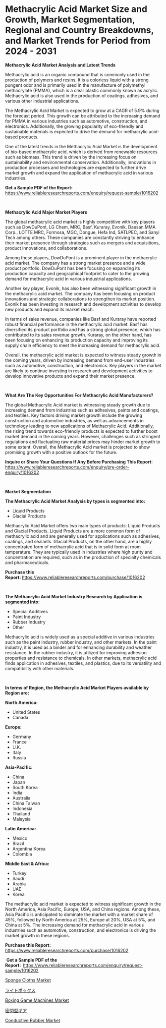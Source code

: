 <p><h1>Methacrylic Acid Market Size and Growth, Market Segmentation, Regional and Country Breakdowns, and Market Trends for Period from 2024 -  2031</h1></p><p><strong>Methacrylic Acid Market Analysis and Latest Trends</strong></p>
<p><p>Methacrylic acid is an organic compound that is commonly used in the production of polymers and resins. It is a colorless liquid with a strong pungent odor and is primarily used in the manufacture of polymethyl methacrylate (PMMA), which is a clear plastic commonly known as acrylic. Methacrylic acid is also used in the production of coatings, adhesives, and various other industrial applications.</p><p>The Methacrylic Acid Market is expected to grow at a CAGR of 5.9% during the forecast period. This growth can be attributed to the increasing demand for PMMA in various industries such as automotive, construction, and electronics. Additionally, the growing popularity of eco-friendly and sustainable materials is expected to drive the demand for methacrylic acid-based products.</p><p>One of the latest trends in the Methacrylic Acid Market is the development of bio-based methacrylic acid, which is derived from renewable resources such as biomass. This trend is driven by the increasing focus on sustainability and environmental conservation. Additionally, innovations in production processes and technologies are expected to further drive market growth and expand the application of methacrylic acid in various industries.</p></p>
<p><strong>Get a Sample PDF of the Report:&nbsp;</strong> <a href="https://www.reliableresearchreports.com/enquiry/request-sample/1016202">https://www.reliableresearchreports.com/enquiry/request-sample/1016202</a></p>
<p>&nbsp;</p>
<p><strong>Methacrylic Acid Major Market Players</strong></p>
<p><p>The global methacrylic acid market is highly competitive with key players such as DowDuPont, LG Chem, MRC, Basf, Kuraray, Evonik, Daesan MMA Corp., LOTTE MRC, Formosa, MGC, Dongue, Hefa Ind, SATLPEC, and Sanyi Tech among others. These companies are constantly striving to enhance their market presence through strategies such as mergers and acquisitions, product innovations, and collaborations.</p><p>Among these players, DowDuPont is a prominent player in the methacrylic acid market. The company has a strong market presence and a wide product portfolio. DowDuPont has been focusing on expanding its production capacity and geographical footprint to cater to the growing demand for methacrylic acid in various industrial applications.</p><p>Another key player, Evonik, has also been witnessing significant growth in the methacrylic acid market. The company has been focusing on product innovations and strategic collaborations to strengthen its market position. Evonik has been investing in research and development activities to develop new products and expand its market reach.</p><p>In terms of sales revenue, companies like Basf and Kuraray have reported robust financial performance in the methacrylic acid market. Basf has diversified its product portfolio and has a strong global presence, which has contributed to its sales revenue growth. Kuraray, on the other hand, has been focusing on enhancing its production capacity and improving its supply chain efficiency to meet the increasing demand for methacrylic acid.</p><p>Overall, the methacrylic acid market is expected to witness steady growth in the coming years, driven by increasing demand from end-user industries such as automotive, construction, and electronics. Key players in the market are likely to continue investing in research and development activities to develop innovative products and expand their market presence.</p></p>
<p>&nbsp;</p>
<p><strong>What Are The Key Opportunities For Methacrylic Acid Manufacturers?</strong></p>
<p><p>The global Methacrylic Acid market is witnessing steady growth due to increasing demand from industries such as adhesives, paints and coatings, and textiles. Key factors driving market growth include the growing construction and automotive industries, as well as advancements in technology leading to new applications of Methacrylic Acid. Additionally, the rising trend towards eco-friendly products is expected to further boost market demand in the coming years. However, challenges such as stringent regulations and fluctuating raw material prices may hinder market growth to some extent. Overall, the Methacrylic Acid market is projected to show promising growth with a positive outlook for the future.</p></p>
<p><strong>Inquire or Share Your Questions If Any Before Purchasing This Report:</strong> <a href="https://www.reliableresearchreports.com/enquiry/pre-order-enquiry/1016202">https://www.reliableresearchreports.com/enquiry/pre-order-enquiry/1016202</a></p>
<p>&nbsp;</p>
<p><strong>Market Segmentation</strong></p>
<p><strong>The Methacrylic Acid Market Analysis by types is segmented into:</strong></p>
<p><ul><li>Liquid Products</li><li>Glacial Products</li></ul></p>
<p><p>Methacrylic Acid Market offers two main types of products: Liquid Products and Glacial Products. Liquid Products are a more common form of methacrylic acid and are generally used for applications such as adhesives, coatings, and sealants. Glacial Products, on the other hand, are a highly concentrated form of methacrylic acid that is in solid form at room temperature. They are typically used in industries where high purity and concentration are required, such as in the production of specialty chemicals and pharmaceuticals.</p></p>
<p><strong>Purchase this Report:&nbsp;</strong><a href="https://www.reliableresearchreports.com/purchase/1016202">https://www.reliableresearchreports.com/purchase/1016202</a></p>
<p>&nbsp;</p>
<p><strong>The Methacrylic Acid Market Industry Research by Application is segmented into:</strong></p>
<p><ul><li>Special Additives</li><li>Paint Industry</li><li>Rubber Industry</li><li>Other</li></ul></p>
<p><p>Methacrylic acid is widely used as a special additive in various industries such as the paint industry, rubber industry, and other markets. In the paint industry, it is used as a binder and for enhancing durability and weather resistance. In the rubber industry, it is utilized for improving adhesion properties and resistance to chemicals. In other markets, methacrylic acid finds application in adhesives, textiles, and plastics, due to its versatility and compatibility with other materials.</p></p>
<p>&nbsp;</p>
<p><strong>In terms of Region, the Methacrylic Acid Market Players available by Region are:</strong></p>
<p>
    <p> <strong> North America: </strong>
        <ul>
            <li>United States</li>
            <li>Canada</li>
        </ul>
        </p> 
    <p> <strong> Europe: </strong>
        <ul>
            <li>Germany</li>
            <li>France</li>
            <li>U.K.</li>
            <li>Italy</li>
            <li>Russia</li>
        </ul>
        </p> 
    <p> <strong> Asia-Pacific: </strong>
        <ul>
            <li>China</li>
            <li>Japan</li>
            <li>South Korea</li>
            <li>India</li>
            <li>Australia</li>
            <li>China Taiwan</li>
            <li>Indonesia</li>
            <li>Thailand</li>
            <li>Malaysia</li>
        </ul>
        </p> 
    <p> <strong> Latin America: </strong>
        <ul>
            <li>Mexico</li>
            <li>Brazil</li>
            <li>Argentina Korea</li>
            <li>Colombia</li>
        </ul>
        </p> 
    <p> <strong> Middle East & Africa: </strong>
        <ul>
            <li>Turkey</li>
            <li>Saudi</li>
            <li>Arabia</li>
            <li>UAE</li>
            <li>Korea</li>
        </ul>
    </p>
    </p>
<p><p>The methacrylic acid market is expected to witness significant growth in the North America, Asia Pacific, Europe, USA, and China regions. Among these, Asia Pacific is anticipated to dominate the market with a market share of 45%, followed by North America at 25%, Europe at 20%, USA at 5%, and China at 5%. The increasing demand for methacrylic acid in various industries such as automotive, construction, and electronics is driving the market growth in these regions.</p></p>
<p><strong>Purchase this Report: </strong><a href="https://www.reliableresearchreports.com/purchase/1016202">https://www.reliableresearchreports.com/purchase/1016202</a></p>
<p>&nbsp;<strong>Get a Sample PDF of the Report:&nbsp;&nbsp;</strong><a href="https://www.reliableresearchreports.com/enquiry/request-sample/1016202">https://www.reliableresearchreports.com/enquiry/request-sample/1016202</a></p>
<p><strong></strong></p>
<p><p><a href="https://issuu.com/reportprime-2/docs/sponge-cloths-market-size-2030.pptx">Sponge Cloths Market</a></p><p><a href="https://github.com/xtkhtofdt934839/Market-Research-Report-List-1/blob/main/6817477193840.md">ライトボックス</a></p><p><a href="https://issuu.com/reportprime-2/docs/boxing-game-machines-market-size-2030.pptx">Boxing Game Machines Market</a></p><p><a href="https://github.com/ddwcuskozol07187/Market-Research-Report-List-1/blob/main/4899429193841.md">密閉型ギア</a></p><p><a href="https://github.com/mancsybtousav/Market-Research-Report-List-1/blob/main/conductive-rubber-market.md">Conductive Rubber Market</a></p></p>
